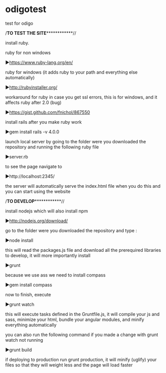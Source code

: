 # odigotest
test for odigo


/******************TO TEST THE SITE******************************//

install ruby.

ruby for non windows

►https://www.ruby-lang.org/en/

ruby for windows (it adds ruby to your path and everything else automatically)

►http://rubyinstaller.org/

workaround for ruby in case you get ssl errors, this is for windows, and it affects ruby after 2.0 (bug)

►https://gist.github.com/fnichol/867550

install rails after you make ruby work

►gem install rails -v 4.0.0

launch local server by going to the folder were you downloaded the repository and running the following ruby file

►server.rb 

to see the page navigate to 

►http://localhost:2345/

the server will automatically serve the index.html file when you do this and you can start using the website


/******************TO DEVELOP******************************//

install nodejs which will also install npm

►http://nodejs.org/download/

go to the folder were you downloaded the repository and type :

►node install

this will read the packages.js file and download all the prerequired libraries to develop, it will more importantly install

►grunt

because we use ass we need to install compass

►gem install compass


now to finish, execute 

►grunt watch

this will execute tasks defined in the Gruntfile.js, it will compile your js and sass, minimize your html, bundle your angular modules, and minify everything automatically

you can also run the following command if you made a change with grunt watch not running

►grunt build 

if deploying to production run grunt production, it will minify (uglify) your files so that they will weight less and the page will load faster


